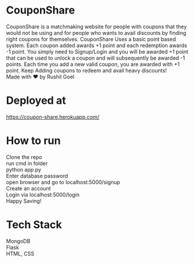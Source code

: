 # CouponShare
CouponShare is a matchmaking website for people with coupons that they would not be using and for people who wants to avail discounts by finding right coupons for themselves.
CouponShare Uses a basic point based system. Each coupon added awards +1 point and each redemption awards -1 point.
You simply need to Signup/Login and you will be awarded +1 point that can be used to unlock a coupon and will subsequently be awarded -1 points.
Each time you add a new valid coupon, you are awarded with +1 point.
Keep Adding coupons to redeem and avail heavy discounts!
<br>  Made with ❤️ by Rushil Goel <br>

# Deployed at
https://coupon-share.herokuapp.com/

# How to run
Clone the repo<br>
run cmd in folder<br>
python app.py<br>
Enter database password<br>
open browser and go to localhost:5000/signup<br>
Create an account <br>
Login via localhost:5000/login<br>
Happy Saving!

# Tech Stack
MongoDB<br>
Flask<br>
HTML, CSS<br>

